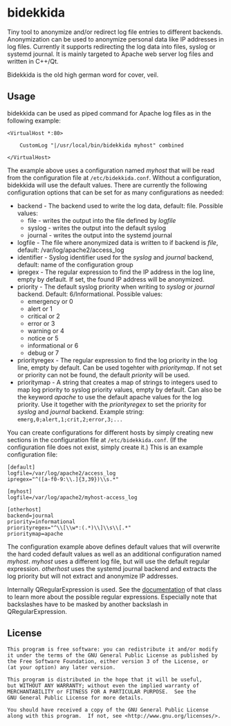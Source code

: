 # bidekkida

Tiny tool to anonymize and/or redirect log file entries to different backends. Anonymization can
be used to anonymize personal data like IP addresses in log files. Currently it supports redirecting
the log data into files, syslog or systemd journal. It is mainly targeted to Apache web server log
files and written in C++/Qt.

Bidekkida is the old high german word for cover, veil.

## Usage
bidekkida can be used as piped command for Apache log files as in the following example:

    <VirtualHost *:80>

        CustomLog "|/usr/local/bin/bidekkida myhost" combined

    </VirtualHost>

The example above uses a configuration named *myhost* that will be read from the configuration file
at `/etc/bidekkida.conf`. Without a configuration, bidekkida will use the default values. There are
currently the following configuration options that can be set for as many configurations as needed:
* backend - The backend used to write the log data, default: file. Possible values:
  * file - writes the output into the file defined by *logfile*
  * syslog - writes the output into the default syslog
  * journal - writes the output into the systemd journal
* logfile - The file where anonymized data is written to if backend is *file*, default: /var/log/apache2/access_log
* identifier - Syslog identifier used for the *syslog* and *journal* backend, default: name of the configuration group
* ipregex - The regular expression to find the IP address in the log line, empty by default. If set, the found IP address will be anonymized.
* priority - The default syslog priority when writing to *syslog* or *journal* backend. Default: 6/Informational. Possible values:
  * emergency or 0
  * alert or 1
  * critical or 2
  * error or 3
  * warning or 4
  * notice or 5
  * informational or 6
  * debug or 7
* priorityregex - The regular expression to find the log priority in the log line, empty by default. Can be used togehter with *prioritymap*. If not set or priority can not be found, the default *priority* will be used.
* prioritymap - A string that creates a map of strings to integers used to map log priority to syslog priority values, empty by default. Can also be the keyword *apache* to use the default apache values for the log priority. Use it together with the *priorityregex* to set the priority for *syslog* and *journal* backend. Example string: `emerg,0;alert,1;crit,2;error,3;...`

You can create configurations for different hosts by simply creating new sections in the configuration file
at `/etc/bidekkida.conf`. (If the configuration file does not exist, simply create it.)
This is an example configuration file:

    [default]
    logfile=/var/log/apache2/access_log
    ipregex="^([a-f0-9:\\.]{3,39})\\s.*"

    [myhost]
    logfile=/var/log/apache2/myhost-access_log

    [otherhost]
    backend=journal
    priority=informational
    priorityregex="^\\[\\w*:(.*)\\]\\s\\[.*"
    prioritymap=apache

The configuration example above defines default values that will overwrite the hard coded default values as
well as an additional configuration named *myhost*. *myhost* uses a different log file, but will use the default
regular expression. *otherhost* uses the systemd journal backend and extracts the log priority but will not extract
and anonymize IP addresses.

Internally QRegularExpression is used. See the [documentation](http://doc.qt.io/qt-5/qregularexpression.html#details)
of that class to learn more about the possible regular expressions. Especially note that backslashes have to be masked
by another backslash in QRegularExpression.

## License

    This program is free software: you can redistribute it and/or modify
    it under the terms of the GNU General Public License as published by
    the Free Software Foundation, either version 3 of the License, or
    (at your option) any later version.

    This program is distributed in the hope that it will be useful,
    but WITHOUT ANY WARRANTY; without even the implied warranty of
    MERCHANTABILITY or FITNESS FOR A PARTICULAR PURPOSE.  See the
    GNU General Public License for more details.

    You should have received a copy of the GNU General Public License
    along with this program.  If not, see <http://www.gnu.org/licenses/>.

